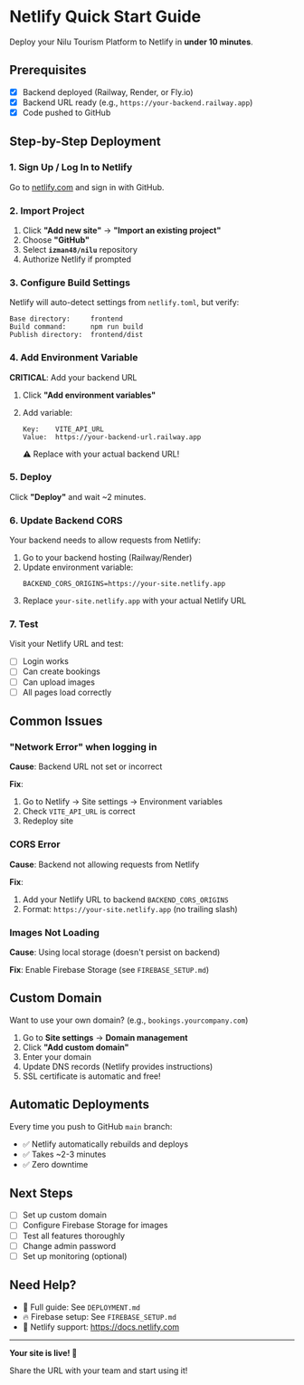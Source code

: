 # Netlify Quick Start Guide

Deploy your Nilu Tourism Platform to Netlify in **under 10 minutes**.

## Prerequisites

- [x] Backend deployed (Railway, Render, or Fly.io)
- [x] Backend URL ready (e.g., `https://your-backend.railway.app`)
- [x] Code pushed to GitHub

## Step-by-Step Deployment

### 1. Sign Up / Log In to Netlify

Go to [netlify.com](https://netlify.com) and sign in with GitHub.

### 2. Import Project

1. Click **"Add new site"** → **"Import an existing project"**
2. Choose **"GitHub"**
3. Select **`izman48/nilu`** repository
4. Authorize Netlify if prompted

### 3. Configure Build Settings

Netlify will auto-detect settings from `netlify.toml`, but verify:

```
Base directory:     frontend
Build command:      npm run build
Publish directory:  frontend/dist
```

### 4. Add Environment Variable

**CRITICAL**: Add your backend URL

1. Click **"Add environment variables"**
2. Add variable:
   ```
   Key:    VITE_API_URL
   Value:  https://your-backend-url.railway.app
   ```

   ⚠️ Replace with your actual backend URL!

### 5. Deploy

Click **"Deploy"** and wait ~2 minutes.

### 6. Update Backend CORS

Your backend needs to allow requests from Netlify:

1. Go to your backend hosting (Railway/Render)
2. Update environment variable:
   ```
   BACKEND_CORS_ORIGINS=https://your-site.netlify.app
   ```
3. Replace `your-site.netlify.app` with your actual Netlify URL

### 7. Test

Visit your Netlify URL and test:
- [ ] Login works
- [ ] Can create bookings
- [ ] Can upload images
- [ ] All pages load correctly

## Common Issues

### "Network Error" when logging in

**Cause**: Backend URL not set or incorrect

**Fix**:
1. Go to Netlify → Site settings → Environment variables
2. Check `VITE_API_URL` is correct
3. Redeploy site

### CORS Error

**Cause**: Backend not allowing requests from Netlify

**Fix**:
1. Add your Netlify URL to backend `BACKEND_CORS_ORIGINS`
2. Format: `https://your-site.netlify.app` (no trailing slash)

### Images Not Loading

**Cause**: Using local storage (doesn't persist on backend)

**Fix**: Enable Firebase Storage (see `FIREBASE_SETUP.md`)

## Custom Domain

Want to use your own domain? (e.g., `bookings.yourcompany.com`)

1. Go to **Site settings** → **Domain management**
2. Click **"Add custom domain"**
3. Enter your domain
4. Update DNS records (Netlify provides instructions)
5. SSL certificate is automatic and free!

## Automatic Deployments

Every time you push to GitHub `main` branch:
- ✅ Netlify automatically rebuilds and deploys
- ✅ Takes ~2-3 minutes
- ✅ Zero downtime

## Next Steps

- [ ] Set up custom domain
- [ ] Configure Firebase Storage for images
- [ ] Test all features thoroughly
- [ ] Change admin password
- [ ] Set up monitoring (optional)

## Need Help?

- 📖 Full guide: See `DEPLOYMENT.md`
- 🔥 Firebase setup: See `FIREBASE_SETUP.md`
- 📧 Netlify support: https://docs.netlify.com

---

**Your site is live! 🎉**

Share the URL with your team and start using it!
